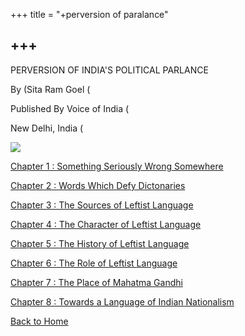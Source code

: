 +++
title = "+perversion of paralance"

+++
------------------------------------------------------------------------

  
  

PERVERSION OF INDIA'S POLITICAL PARLANCE

  

By (Sita Ram Goel (  

Published By Voice of India (  

New Delhi, India (  
  

  
  

![](http://www.voi.org/books/pipp/pipp.jpg)

  

[Chapter 1 : Something Seriously Wrong Somewhere](ch1.htm)

[Chapter 2 : Words Which Defy Dictonaries](ch2.htm)

[Chapter 3 : The Sources of Leftist Language](ch3.htm)

[Chapter 4 : The Character of Leftist Language](ch4.htm)

[Chapter 5 : The History of Leftist Language](ch5.htm)

[Chapter 6 : The Role of Leftist Language](ch6.htm)

[Chapter 7 : The Place of Mahatma Gandhi](ch7.htm)

[Chapter 8 : Towards a Language of Indian Nationalism](ch8.htm)

  
  

[Back to Home](http://voiceofdharma.org/books)  
